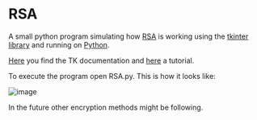 # RSA

A small python program simulating how [RSA](https://en.wikipedia.org/wiki/RSA_(cryptosystem)#Operation) is working using the [tkinter](https://wiki.python.org/moin/TkInter) [library](https://docs.python.org/3/library/tkinter.html) and running on [Python](https://www.python.org/).

[Here](https://tkdocs.com/shipman/) you find the TK documentation and [here](https://tkdocs.com/tutorial/index.html) a tutorial.

To execute the program open RSA.py. This is how it looks like:

![image](https://user-images.githubusercontent.com/86799686/137764745-f8a5b872-abec-4851-beef-8641b28cc4b5.png)

In the future other encryption methods might be following.
